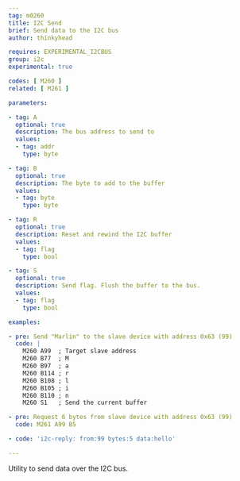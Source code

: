 ```yaml
---
tag: m0260
title: I2C Send
brief: Send data to the I2C bus
author: thinkyhead

requires: EXPERIMENTAL_I2CBUS
group: i2c
experimental: true

codes: [ M260 ]
related: [ M261 ]

parameters:

- tag: A
  optional: true
  description: The bus address to send to
  values:
  - tag: addr
    type: byte

- tag: B
  optional: true
  description: The byte to add to the buffer
  values:
  - tag: byte
    type: byte

- tag: R
  optional: true
  description: Reset and rewind the I2C buffer
  values:
  - tag: flag
    type: bool

- tag: S
  optional: true
  description: Send flag. Flush the buffer to the bus.
  values:
  - tag: flag
    type: bool

examples:

- pre: Send "Marlin" to the slave device with address 0x63 (99)
  code: |
    M260 A99  ; Target slave address
    M260 B77  ; M
    M260 B97  ; a
    M260 B114 ; r
    M260 B108 ; l
    M260 B105 ; i
    M260 B110 ; n
    M260 S1   ; Send the current buffer

- pre: Request 6 bytes from slave device with address 0x63 (99)
  code: M261 A99 B5

- code: 'i2c-reply: from:99 bytes:5 data:hello'

---
```


Utility to send data over the I2C bus.

